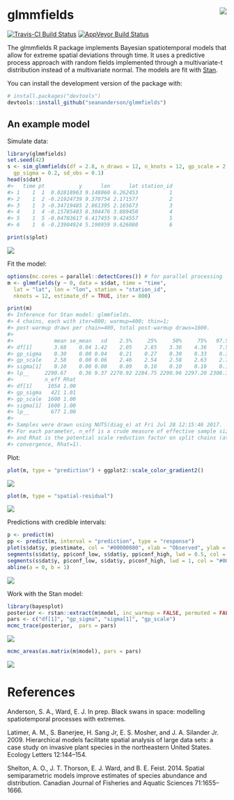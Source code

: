 <!-- README.md is generated from README.Rmd. Please edit that file -->
glmmfields <img src="inst/logo.png" align="right" />
====================================================

[![Travis-CI Build Status](https://travis-ci.org/seananderson/glmmfields.svg?branch=master)](https://travis-ci.org/seananderson/glmmfields) [![AppVeyor Build Status](https://ci.appveyor.com/api/projects/status/github/seananderson/glmmfields?branch=master&svg=true)](https://ci.appveyor.com/project/seananderson/glmmfields) <!-- [![codecov](https://codecov.io/github/seananderson/glmmfields/branch/master/graphs/badge.svg)](https://codecov.io/github/seananderson/glmmfields) -->

The glmmfields R package implements Bayesian spatiotemporal models that allow for extreme spatial deviations through time. It uses a predictive process approach with random fields implemented through a multivariate-t distribution instead of a multivariate normal. The models are fit with [Stan](http://mc-stan.org/).

You can install the development version of the package with:

``` r
# install.packages("devtools")
devtools::install_github("seananderson/glmmfields")
```

An example model
----------------

Simulate data:

``` r
library(glmmfields)
set.seed(42)
s <- sim_glmmfields(df = 2.8, n_draws = 12, n_knots = 12, gp_scale = 2.5, 
  gp_sigma = 0.2, sd_obs = 0.1)
head(s$dat)
#>   time pt           y      lon      lat station_id
#> 1    1  1  0.02818963 9.148060 6.262453          1
#> 2    1  2 -0.21924739 9.370754 2.171577          2
#> 3    1  3 -0.34719485 2.861395 2.165673          3
#> 4    1  4 -0.15785483 8.304476 3.889450          4
#> 5    1  5 -0.04703617 6.417455 9.424557          5
#> 6    1  6 -0.23904924 5.190959 9.626080          6
```

``` r
print(s$plot)
```

![](README-figs/plot-sim-1.png)

Fit the model:

``` r
options(mc.cores = parallel::detectCores()) # for parallel processing
m <- glmmfields(y ~ 0, data = s$dat, time = "time",
  lat = "lat", lon = "lon", station = "station_id", 
  nknots = 12, estimate_df = TRUE, iter = 800)
```

``` r
print(m)
#> Inference for Stan model: glmmfields.
#> 4 chains, each with iter=800; warmup=400; thin=1; 
#> post-warmup draws per chain=400, total post-warmup draws=1600.
#> 
#>             mean se_mean   sd    2.5%     25%     50%     75%   97.5%
#> df[1]       3.68    0.04 1.42    2.05    2.65    3.36    4.36    7.51
#> gp_sigma    0.30    0.00 0.04    0.21    0.27    0.30    0.33    0.38
#> gp_scale    2.58    0.00 0.06    2.46    2.54    2.58    2.63    2.71
#> sigma[1]    0.10    0.00 0.00    0.09    0.10    0.10    0.10    0.10
#> lp__     2290.67    0.36 9.37 2270.92 2284.75 2290.96 2297.20 2308.32
#>          n_eff Rhat
#> df[1]     1054 1.00
#> gp_sigma   421 1.01
#> gp_scale  1600 1.00
#> sigma[1]  1600 1.00
#> lp__       677 1.00
#> 
#> Samples were drawn using NUTS(diag_e) at Fri Jul 28 12:15:46 2017.
#> For each parameter, n_eff is a crude measure of effective sample size,
#> and Rhat is the potential scale reduction factor on split chains (at 
#> convergence, Rhat=1).
```

Plot:

``` r
plot(m, type = "prediction") + ggplot2::scale_color_gradient2()
```

![](README-figs/plot-predictions-1.png)

``` r
plot(m, type = "spatial-residual")
```

![](README-figs/plot-predictions-2.png)

Predictions with credible intervals:

``` r
p <- predict(m)
pp <- predict(m, interval = "prediction", type = "response")
plot(s$dat$y, p$estimate, col = "#00000080", xlab = "Observed", ylab = "Predicted")
segments(s$dat$y, pp$conf_low, s$dat$y, pp$conf_high, lwd = 0.5, col = "#00000020")
segments(s$dat$y, p$conf_low, s$dat$y, p$conf_high, lwd = 1, col = "#00000030")
abline(a = 0, b = 1)
```

![](README-figs/prediction-cis-1.png)

Work with the Stan model:

``` r
library(bayesplot)
posterior <- rstan::extract(m$model, inc_warmup = FALSE, permuted = FALSE)
pars <- c("df[1]", "gp_sigma", "sigma[1]", "gp_scale")
mcmc_trace(posterior,  pars = pars)
```

![](README-figs/plot-1.png)

``` r
mcmc_areas(as.matrix(m$model), pars = pars)
```

![](README-figs/plot-2.png)

References
==========

Anderson, S. A., Ward, E. J. In prep. Black swans in space: modelling spatiotemporal processes with extremes.

Latimer, A. M., S. Banerjee, H. Sang Jr, E. S. Mosher, and J. A. Silander Jr. 2009. Hierarchical models facilitate spatial analysis of large data sets: a case study on invasive plant species in the northeastern United States. Ecology Letters 12:144–154.

Shelton, A. O., J. T. Thorson, E. J. Ward, and B. E. Feist. 2014. Spatial semiparametric models improve estimates of species abundance and distribution. Canadian Journal of Fisheries and Aquatic Sciences 71:1655–1666.
